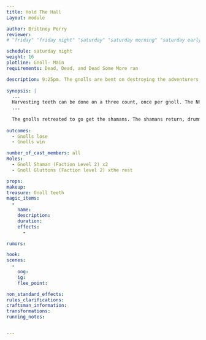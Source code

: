 ```yaml
---
title: Hold The Hall
Layout: module

author: Brittney Perry
reviewer: 
# "friday" "friday night" "saturday" "saturday morning" "saturday early afternoon" "saturday early evening" "saturday night" "reaction" "tavern setup" "townsfolk" "randoms"

schedule: saturday night
weight: 16
plotline: Gnoll- Main
requirements: Dead, Dead, and Dead Some More ran

description: 9:25pm. The gnolls are bent on destroying the adventurers. The shaman is drumming out a ritual, and the adventurers need to stop it to survive. 
 
synopsis: |
  ...
  Harvesting teeth can be done on a three count, once per gnoll. The NPC will give one tooth per spawn. If the NPC doesn't have any teeth to give out, they can say 'Failed, Broken.'
  ... 
  
  The gnolls retreated to go get the shamans. The shamans return, drumming their drum, and set up shop within hearing distance. The gnolls want to destroy the adventurers, and in order to do so, are aiming to cast another Breaking Ritual. The gnoll gluttons are to protect the shamans. If the gnolls successfully cast a Breaking Ritual, the gnoll gluttons will feed on as many people as possible. If anyone goes to spirit at anytime, the gnoll shaman is to go to spirit and try to consume them.
   
outcomes: 
  - Gnolls lose
  - Gnolls win

number_of_cast_members: all
Roles: 
  - Gnoll Shaman (Faction Level 2) x2
  - Gnoll Gluttons (Faction level 2) xthe rest

props: 
makeup: 
treasure: Gnoll teeth 
magic_items:
  - 
    name: 
    description:  
    duration: 
    effects: 
      - 

rumors: 

hook: 
scenes: 
  - 
    oog: 
    ig: 
    flee_point: 

non_standard_effects: 
rules_clarifications: 
craftsman_information: 
transformations: 
running_notes: 


---
```

